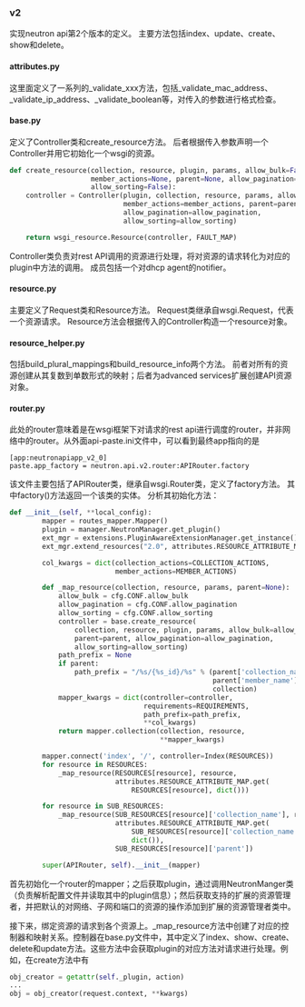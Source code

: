 ### v2
实现neutron api第2个版本的定义。
主要方法包括index、update、create、show和delete。

#### attributes.py
这里面定义了一系列的_validate_xxx方法，包括_validate_mac_address、_validate_ip_address、_validate_boolean等，对传入的参数进行格式检查。

#### base.py
定义了Controller类和create_resource方法。
后者根据传入参数声明一个Controller并用它初始化一个wsgi的资源。
```python
def create_resource(collection, resource, plugin, params, allow_bulk=False,
                    member_actions=None, parent=None, allow_pagination=False,
                    allow_sorting=False):
    controller = Controller(plugin, collection, resource, params, allow_bulk,
                            member_actions=member_actions, parent=parent,
                            allow_pagination=allow_pagination,
                            allow_sorting=allow_sorting)

    return wsgi_resource.Resource(controller, FAULT_MAP)
```

Controller类负责对rest API调用的资源进行处理，将对资源的请求转化为对应的plugin中方法的调用。
成员包括一个对dhcp agent的notifier。

#### resource.py
主要定义了Request类和Resource方法。
Request类继承自wsgi.Request，代表一个资源请求。
Resource方法会根据传入的Controller构造一个resource对象。

#### resource_helper.py
包括build_plural_mappings和build_resource_info两个方法。
前者对所有的资源创建从其复数到单数形式的映射；后者为advanced services扩展创建API资源对象。

#### router.py
此处的router意味着是在wsgi框架下对请求的rest api进行调度的router，并非网络中的router。从外面api-paste.ini文件中，可以看到最终app指向的是
```
[app:neutronapiapp_v2_0]
paste.app_factory = neutron.api.v2.router:APIRouter.factory
```
该文件主要包括了APIRouter类，继承自wsgi.Router类，定义了factory方法。
其中factory()方法返回一个该类的实体。
分析其初始化方法：
```python
def __init__(self, **local_config):
        mapper = routes_mapper.Mapper()
        plugin = manager.NeutronManager.get_plugin()
        ext_mgr = extensions.PluginAwareExtensionManager.get_instance()
        ext_mgr.extend_resources("2.0", attributes.RESOURCE_ATTRIBUTE_MAP)

        col_kwargs = dict(collection_actions=COLLECTION_ACTIONS,
                          member_actions=MEMBER_ACTIONS)

        def _map_resource(collection, resource, params, parent=None):
            allow_bulk = cfg.CONF.allow_bulk
            allow_pagination = cfg.CONF.allow_pagination
            allow_sorting = cfg.CONF.allow_sorting
            controller = base.create_resource(
                collection, resource, plugin, params, allow_bulk=allow_bulk,
                parent=parent, allow_pagination=allow_pagination,
                allow_sorting=allow_sorting)
            path_prefix = None
            if parent:
                path_prefix = "/%s/{%s_id}/%s" % (parent['collection_name'],
                                                  parent['member_name'],
                                                  collection)
            mapper_kwargs = dict(controller=controller,
                                 requirements=REQUIREMENTS,
                                 path_prefix=path_prefix,
                                 **col_kwargs)
            return mapper.collection(collection, resource,
                                     **mapper_kwargs)

        mapper.connect('index', '/', controller=Index(RESOURCES))
        for resource in RESOURCES:
            _map_resource(RESOURCES[resource], resource,
                          attributes.RESOURCE_ATTRIBUTE_MAP.get(
                              RESOURCES[resource], dict()))

        for resource in SUB_RESOURCES:
            _map_resource(SUB_RESOURCES[resource]['collection_name'], resource,
                          attributes.RESOURCE_ATTRIBUTE_MAP.get(
                              SUB_RESOURCES[resource]['collection_name'],
                              dict()),
                          SUB_RESOURCES[resource]['parent'])

        super(APIRouter, self).__init__(mapper)
```

首先初始化一个router的mapper；之后获取plugin，通过调用NeutronManger类（负责解析配置文件并读取其中的plugin信息）；然后获取支持的扩展的资源管理者，并把默认的对网络、子网和端口的资源的操作添加到扩展的资源管理者类中。

接下来，绑定资源的请求到各个资源上。_map_resource方法中创建了对应的控制器和映射关系。控制器在base.py文件中，其中定义了index、show、create、delete和update方法。这些方法中会获取plugin的对应方法对请求进行处理。例如，在create方法中有
```python
obj_creator = getattr(self._plugin, action)
...
obj = obj_creator(request.context, **kwargs)
```

